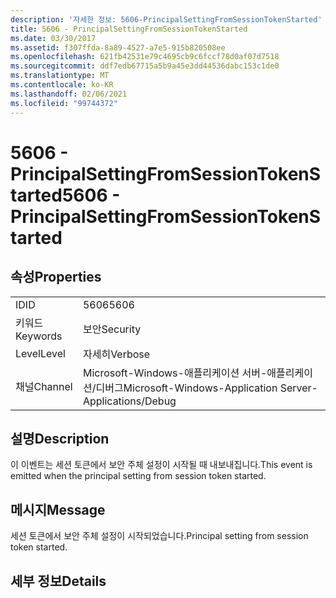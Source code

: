 ```yaml
---
description: '자세한 정보: 5606-PrincipalSettingFromSessionTokenStarted'
title: 5606 - PrincipalSettingFromSessionTokenStarted
ms.date: 03/30/2017
ms.assetid: f307ffda-8a89-4527-a7e5-915b820508ee
ms.openlocfilehash: 621fb42531e79c4695cb9c6fccf78d0af07d7518
ms.sourcegitcommit: ddf7edb67715a5b9a45e3dd44536dabc153c1de0
ms.translationtype: MT
ms.contentlocale: ko-KR
ms.lasthandoff: 02/06/2021
ms.locfileid: "99744372"
---
```

# <a name="5606---principalsettingfromsessiontokenstarted"></a><span data-ttu-id="394be-103">5606 - PrincipalSettingFromSessionTokenStarted</span><span class="sxs-lookup"><span data-stu-id="394be-103">5606 - PrincipalSettingFromSessionTokenStarted</span></span>

## <a name="properties"></a><span data-ttu-id="394be-104">속성</span><span class="sxs-lookup"><span data-stu-id="394be-104">Properties</span></span>  
  
|||  
|-|-|  
|<span data-ttu-id="394be-105">ID</span><span class="sxs-lookup"><span data-stu-id="394be-105">ID</span></span>|<span data-ttu-id="394be-106">5606</span><span class="sxs-lookup"><span data-stu-id="394be-106">5606</span></span>|  
|<span data-ttu-id="394be-107">키워드</span><span class="sxs-lookup"><span data-stu-id="394be-107">Keywords</span></span>|<span data-ttu-id="394be-108">보안</span><span class="sxs-lookup"><span data-stu-id="394be-108">Security</span></span>|  
|<span data-ttu-id="394be-109">Level</span><span class="sxs-lookup"><span data-stu-id="394be-109">Level</span></span>|<span data-ttu-id="394be-110">자세히</span><span class="sxs-lookup"><span data-stu-id="394be-110">Verbose</span></span>|  
|<span data-ttu-id="394be-111">채널</span><span class="sxs-lookup"><span data-stu-id="394be-111">Channel</span></span>|<span data-ttu-id="394be-112">Microsoft-Windows-애플리케이션 서버-애플리케이션/디버그</span><span class="sxs-lookup"><span data-stu-id="394be-112">Microsoft-Windows-Application Server-Applications/Debug</span></span>|  
  
## <a name="description"></a><span data-ttu-id="394be-113">설명</span><span class="sxs-lookup"><span data-stu-id="394be-113">Description</span></span>  

 <span data-ttu-id="394be-114">이 이벤트는 세션 토큰에서 보안 주체 설정이 시작될 때 내보내집니다.</span><span class="sxs-lookup"><span data-stu-id="394be-114">This event is emitted when the principal setting from session token started.</span></span>  
  
## <a name="message"></a><span data-ttu-id="394be-115">메시지</span><span class="sxs-lookup"><span data-stu-id="394be-115">Message</span></span>  

 <span data-ttu-id="394be-116">세션 토큰에서 보안 주체 설정이 시작되었습니다.</span><span class="sxs-lookup"><span data-stu-id="394be-116">Principal setting from session token started.</span></span>  
  
## <a name="details"></a><span data-ttu-id="394be-117">세부 정보</span><span class="sxs-lookup"><span data-stu-id="394be-117">Details</span></span>
